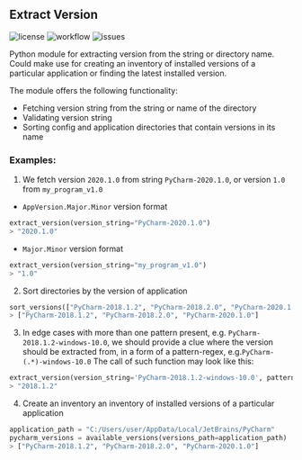 ## Extract Version

![license](https://img.shields.io/github/license/yuchdev/ExtractVersion)
![workflow](https://github.com/yuchdev/ExtractVersion/actions/workflows/python-app.yml/badge.svg)
![issues](https://img.shields.io/github/issues/yuchdev/ExtractVersion)

Python module for extracting version from the string or directory name.
Could make use for creating an inventory of installed versions of a particular application 
or finding the latest installed version.

The module offers the following functionality:
* Fetching version string from the string or name of the directory
* Validating version string
* Sorting config and application directories that contain versions in its name

### Examples:

1. We fetch version `2020.1.0` from string `PyCharm-2020.1.0`, or version `1.0` from `my_program_v1.0`

* `AppVersion.Major.Minor` version format

```python
extract_version(version_string="PyCharm-2020.1.0")
> "2020.1.0"
```
* `Major.Minor` version format

```python
extract_version(version_string="my_program_v1.0")
> "1.0"
```

2. Sort directories by the version of application

```python
sort_versions(["PyCharm-2018.1.2", "PyCharm-2018.2.0", "PyCharm-2020.1.0"])
> ["PyCharm-2018.1.2", "PyCharm-2018.2.0", "PyCharm-2020.1.0"]
```

3. In edge cases with more than one pattern present, e.g. `PyCharm-2018.1.2-windows-10.0`, 
we should provide a clue where the version should be extracted from, 
in a form of a pattern-regex, e.g.`PyCharm-(.*)-windows-10.0`
The call of such function may look like this:

```python
extract_version(version_string='PyCharm-2018.1.2-windows-10.0', pattern='PyCharm-(.*)-windows-10.0')
> "2018.1.2"
```

4. Create an inventory an inventory of installed versions of a particular application
```python
application_path = "C:/Users/user/AppData/Local/JetBrains/PyCharm"
pycharm_versions = available_versions(versions_path=application_path)
> ["PyCharm-2018.1.2", "PyCharm-2018.2.0", "PyCharm-2020.1.0"]
```
